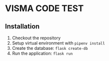 # VISMA CODE TEST

## Installation
1. Checkout the repository
2. Setup virtual environment with `pipenv install`
3. Create the database: `flask create-db`
4. Run the application: `flask run`
